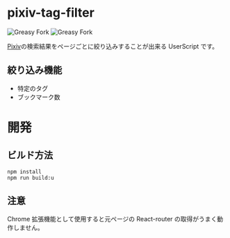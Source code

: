 # pixiv-tag-filter

![Greasy Fork](https://img.shields.io/greasyfork/l/456536-pixiv-automatic-exclusion-search)
![Greasy Fork](https://img.shields.io/greasyfork/dt/456536-pixiv-automatic-exclusion-search)

[Pixiv](https://pixiv.net)の検索結果をページごとに絞り込みすることが出来る UserScript です。

## 絞り込み機能

-   特定のタグ
-   ブックマーク数

# 開発

## ビルド方法

```
npm install
npm run build:u
```

## 注意

Chrome 拡張機能として使用すると元ページの React-router の取得がうまく動作しません。
